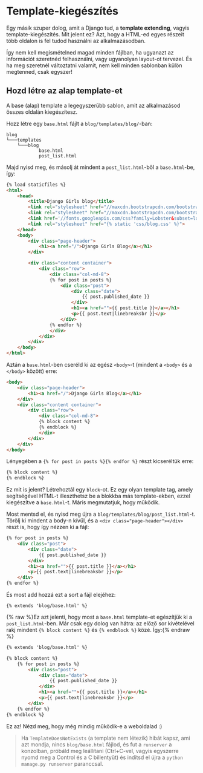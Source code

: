 # Template-kiegészítés

Egy másik szuper dolog, amit a Django tud, a **template extending**, vagyis template-kiegészítés. Mit jelent ez? Azt, hogy a HTML-ed egyes részeit több oldalon is fel tudod használni az alkalmazásodban.

Így nem kell megismételned magad minden fájlban, ha ugyanazt az információt szeretnéd felhasználni, vagy ugyanolyan layout-ot tervezel. És ha meg szeretnél változtatni valamit, nem kell minden sablonban külön megtenned, csak egyszer!

## Hozd létre az alap template-et

A base (alap) template a legegyszerűbb sablon, amit az alkalmazásod összes oldalán kiegészítesz.

Hozz létre egy `base.html` fájlt a `blog/templates/blog/`-ban:

    blog
    └───templates
        └───blog
                base.html
                post_list.html
    

Majd nyisd meg, és másolj át mindent a `post_list.html`-ből a `base.html`-be, így:

```html
{% load staticfiles %}
<html>
    <head>
        <title>Django Girls blog</title>
        <link rel="stylesheet" href="//maxcdn.bootstrapcdn.com/bootstrap/3.2.0/css/bootstrap.min.css">
        <link rel="stylesheet" href="//maxcdn.bootstrapcdn.com/bootstrap/3.2.0/css/bootstrap-theme.min.css">
        <link href='//fonts.googleapis.com/css?family=Lobster&subset=latin,latin-ext' rel='stylesheet' type='text/css'>
        <link rel="stylesheet" href="{% static 'css/blog.css' %}">
    </head>
    <body>
        <div class="page-header">
            <h1><a href="/">Django Girls Blog</a></h1>
        </div>

        <div class="content container">
            <div class="row">
                <div class="col-md-8">
                {% for post in posts %}
                    <div class="post">
                        <div class="date">
                            {{ post.published_date }}
                        </div>
                        <h1><a href="">{{ post.title }}</a></h1>
                        <p>{{ post.text|linebreaksbr }}</p>
                    </div>
                {% endfor %}
                </div>
            </div>
        </div>
    </body>
</html>
```

Aztán a `base.html`-ben cseréld ki az egész `<body>`-t (mindent a `<body>` és a `</body>` között) erre:

```html
<body>
    <div class="page-header">
        <h1><a href="/">Django Girls Blog</a></h1>
    </div>
    <div class="content container">
        <div class="row">
            <div class="col-md-8">
            {% block content %}
            {% endblock %}
            </div>
        </div>
    </div>
</body>
```

Lényegében a `{% for post in posts %}{% endfor %}` részt kicseréltük erre:

```html
{% block content %}
{% endblock %}
```

Ez mit is jelent? Létrehoztál egy `block`-ot. Ez egy olyan template tag, amely segítségével HTML-t illeszthetsz be a blokkba más template-ekben, ezzel kiegészítve a `base.html`-t. Máris megmutatjuk, hogy működik.

Most mentsd el, és nyisd meg újra a `blog/templates/blog/post_list.html`-t. Törölj ki mindent a body-n kívül, és a `<div class="page-header"></div>` részt is, hogy így nézzen ki a fájl:

```html
{% for post in posts %}
    <div class="post">
        <div class="date">
            {{ post.published_date }}
        </div>
        <h1><a href="">{{ post.title }}</a></h1>
        <p>{{ post.text|linebreaksbr }}</p>
    </div>
{% endfor %}
```

És most add hozzá ezt a sort a fájl elejéhez:

    {% extends 'blog/base.html' %}
    

{% raw %}Ez azt jelenti, hogy most a `base.html` template-et egészítjük ki a `post_list.html`-ben. Már csak egy dolog van hátra: az előző sor kivételével rakj mindent `{% block content %}` és `{% endblock %}` közé. Így:{% endraw %}

```html
{% extends 'blog/base.html' %}

{% block content %}
    {% for post in posts %}
        <div class="post">
            <div class="date">
                {{ post.published_date }}
            </div>
            <h1><a href="">{{ post.title }}</a></h1>
            <p>{{ post.text|linebreaksbr }}</p>
        </div>
    {% endfor %}
{% endblock %}
```

Ez az! Nézd meg, hogy még mindig működik-e a weboldalad :)

> Ha `TemplateDoesNotExists` (a template nem létezik) hibát kapsz, ami azt mondja, nincs `blog/base.html` fájlod, és fut a `runserver` a konzolban, próbáld meg leállítani (Ctrl+C-vel, vagyis egyszerre nyomd meg a Control és a C billentyűt) és indítsd el újra a `python manage.py runserver` paranccsal.